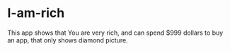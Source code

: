 # I-am-rich

This app shows that You are very rich, and can spend $999 dollars to buy an app, that only shows diamond picture.
